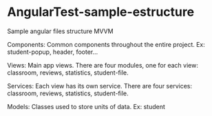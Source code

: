 # AngularTest-sample-estructure
Sample angular files structure MVVM

Components: Common components throughout the entire project. Ex: student-popup, header, footer...

Views: Main app views. There are four modules, one for each view: classroom, reviews, statistics, student-file.

Services: Each view has its own service. There are four services: classroom, reviews, statistics, student-file.

Models: Classes used to store units of data. Ex: student

